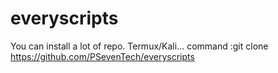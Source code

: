 # everyscripts
You can install a lot of repo. Termux/Kali...    command :git clone https://github.com/PSevenTech/everyscripts 
